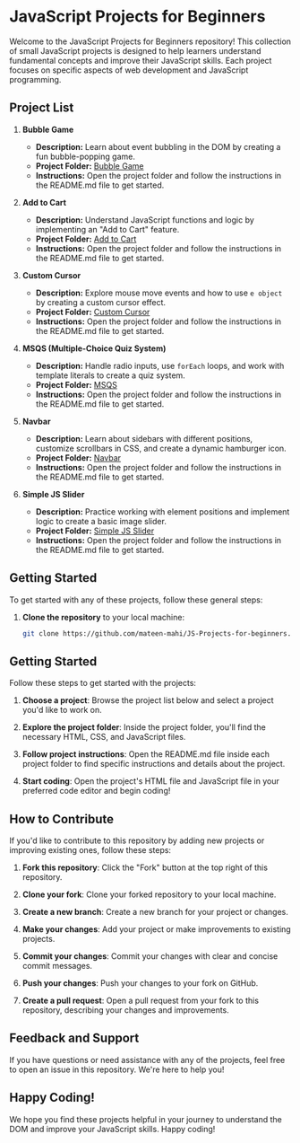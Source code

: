 # JavaScript Projects for Beginners

Welcome to the JavaScript Projects for Beginners repository! This collection of small JavaScript projects is designed to help learners understand fundamental concepts and improve their JavaScript skills. Each project focuses on specific aspects of web development and JavaScript programming.

## Project List

1. **Bubble Game**
   - **Description:** Learn about event bubbling in the DOM by creating a fun bubble-popping game.
   - **Project Folder:** [Bubble Game](/bubble-game)
   - **Instructions:** Open the project folder and follow the instructions in the README.md file to get started.

2. **Add to Cart**
   - **Description:** Understand JavaScript functions and logic by implementing an "Add to Cart" feature.
   - **Project Folder:** [Add to Cart](/add-to-cart)
   - **Instructions:** Open the project folder and follow the instructions in the README.md file to get started.

3. **Custom Cursor**
   - **Description:** Explore mouse move events and how to use `e object` by creating a custom cursor effect.
   - **Project Folder:** [Custom Cursor](/custom-cursor)
   - **Instructions:** Open the project folder and follow the instructions in the README.md file to get started.

4. **MSQS (Multiple-Choice Quiz System)**
   - **Description:** Handle radio inputs, use `forEach` loops, and work with template literals to create a quiz system.
   - **Project Folder:** [MSQS](/msqs)
   - **Instructions:** Open the project folder and follow the instructions in the README.md file to get started.

5. **Navbar**
   - **Description:** Learn about sidebars with different positions, customize scrollbars in CSS, and create a dynamic hamburger icon.
   - **Project Folder:** [Navbar](/navbar)
   - **Instructions:** Open the project folder and follow the instructions in the README.md file to get started.

6. **Simple JS Slider**
   - **Description:** Practice working with element positions and implement logic to create a basic image slider.
   - **Project Folder:** [Simple JS Slider](/simple-js-slider)
   - **Instructions:** Open the project folder and follow the instructions in the README.md file to get started.

## Getting Started

To get started with any of these projects, follow these general steps:

1. **Clone the repository** to your local machine:

   ```bash
   git clone https://github.com/mateen-mahi/JS-Projects-for-beginners.git


## Getting Started

Follow these steps to get started with the projects:

1. **Choose a project**: Browse the project list below and select a project you'd like to work on.

2. **Explore the project folder**: Inside the project folder, you'll find the necessary HTML, CSS, and JavaScript files.

3. **Follow project instructions**: Open the README.md file inside each project folder to find specific instructions and details about the project.

4. **Start coding**: Open the project's HTML file and JavaScript file in your preferred code editor and begin coding!

## How to Contribute

If you'd like to contribute to this repository by adding new projects or improving existing ones, follow these steps:

1. **Fork this repository**: Click the "Fork" button at the top right of this repository.

2. **Clone your fork**: Clone your forked repository to your local machine.

3. **Create a new branch**: Create a new branch for your project or changes.

4. **Make your changes**: Add your project or make improvements to existing projects.

5. **Commit your changes**: Commit your changes with clear and concise commit messages.

6. **Push your changes**: Push your changes to your fork on GitHub.

7. **Create a pull request**: Open a pull request from your fork to this repository, describing your changes and improvements.

## Feedback and Support

If you have questions or need assistance with any of the projects, feel free to open an issue in this repository. We're here to help you!

## Happy Coding!

We hope you find these projects helpful in your journey to understand the DOM and improve your JavaScript skills. Happy coding!





